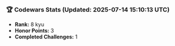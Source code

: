 ### 🏆 Codewars Stats (Updated: 2025-07-14 15:10:13 UTC)

- **Rank:** 8 kyu
- **Honor Points:** 3
- **Completed Challenges:** 1
